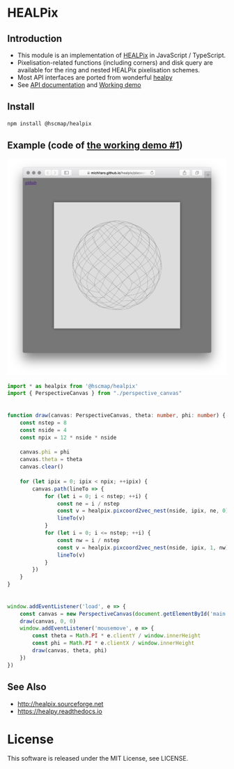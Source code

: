 # HEALPix

## Introduction

* This module is an implementation of [HEALPix](http://healpix.sourceforge.net) in JavaScript / TypeScript.
* Pixelisation-related functions (including corners) and disk query are available
  for the ring and nested HEALPix pixelisation schemes.
* Most API interfaces are ported from wonderful [healpy](https://healpy.readthedocs.io/en/latest/)
* See [API documentation](https://michitaro.github.io/healpix/typedoc/modules/_index_.html) and [Working demo](http://michitaro.github.io/healpix/)

## Install
```sh
npm install @hscmap/healpix
```

## Example (code of [the working demo #1](http://michitaro.github.io/healpix/pixcoord2vec))

![Screenshot](./docs/images/pixcoord2vec.png)

```typescript
import * as healpix from '@hscmap/healpix'
import { PerspectiveCanvas } from "./perspective_canvas"


function draw(canvas: PerspectiveCanvas, theta: number, phi: number) {
    const nstep = 8
    const nside = 4
    const npix = 12 * nside * nside

    canvas.phi = phi
    canvas.theta = theta
    canvas.clear()

    for (let ipix = 0; ipix < npix; ++ipix) {
        canvas.path(lineTo => {
            for (let i = 0; i < nstep; ++i) {
                const ne = i / nstep
                const v = healpix.pixcoord2vec_nest(nside, ipix, ne, 0)
                lineTo(v)
            }
            for (let i = 0; i <= nstep; ++i) {
                const nw = i / nstep
                const v = healpix.pixcoord2vec_nest(nside, ipix, 1, nw)
                lineTo(v)
            }
        })
    }
}


window.addEventListener('load', e => {
    const canvas = new PerspectiveCanvas(document.getElementById('main') as HTMLCanvasElement)
    draw(canvas, 0, 0)
    window.addEventListener('mousemove', e => {
        const theta = Math.PI * e.clientY / window.innerHeight
        const phi = Math.PI * e.clientX / window.innerHeight
        draw(canvas, theta, phi)
    })
})
```

## See Also
* http://healpix.sourceforge.net
* https://healpy.readthedocs.io

# License
This software is released under the MIT License, see LICENSE.
